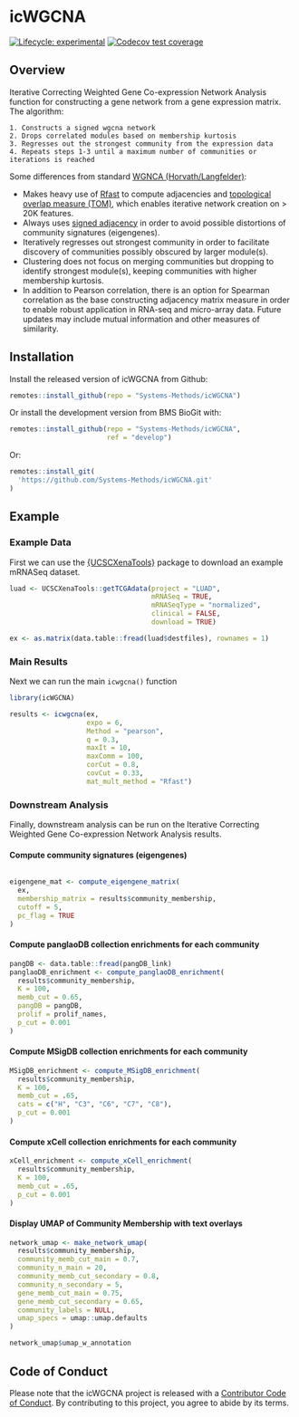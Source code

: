 
<!-- README.md is generated from README.Rmd. Please edit that file -->

# icWGCNA

<!-- badges: start -->

[![Lifecycle:
experimental](https://img.shields.io/badge/lifecycle-experimental-orange.svg)](https://lifecycle.r-lib.org/articles/stages.html#experimental)
[![Codecov test
coverage](https://codecov.io/gh/Systems-Methods/icWGCNA/branch/main/graph/badge.svg)](https://app.codecov.io/gh/Systems-Methods/icWGCNA?branch=main)
<!-- badges: end -->

## Overview

Iterative Correcting Weighted Gene Co-expression Network Analysis
function for constructing a gene network from a gene expression matrix.
The algorithm: 

    1. Constructs a signed wgcna network
    2. Drops correlated modules based on membership kurtosis
    3. Regresses out the strongest community from the expression data
    4. Repeats steps 1-3 until a maximum number of communities or iterations is reached

Some differences from standard [WGNCA
(Horvath/Langfelder)](https://bmcbioinformatics.biomedcentral.com/articles/10.1186/1471-2105-9-559):

-   Makes heavy use of
    [Rfast](https://cran.r-project.org/web/packages/Rfast/) to compute
    adjacencies and [topological overlap measure
    (TOM)](https://bmcbioinformatics.biomedcentral.com/articles/10.1186/1471-2105-9-559),
    which enables iterative network creation on \> 20K features.
-   Always uses [signed
    adjacency](https://bmcgenomics.biomedcentral.com/articles/10.1186/1471-2164-10-327)
    in order to avoid possible distortions of community signatures
    (eigengenes).
-   Iteratively regresses out strongest community in order to facilitate
    discovery of communities possibly obscured by larger module(s).
-   Clustering does not focus on merging communities but dropping to
    identify strongest module(s), keeping communities with higher
    membership kurtosis.
-   In addition to Pearson correlation, there is an option for Spearman
    correlation as the base constructing adjacency matrix measure in
    order to enable robust application in RNA-seq and micro-array data.
    Future updates may include mutual information and other measures of
    similarity.

## Installation

Install the released version of icWGCNA from Github:

``` r
remotes::install_github(repo = "Systems-Methods/icWGCNA")
```

Or install the development version from BMS BioGit with:

``` r
remotes::install_github(repo = "Systems-Methods/icWGCNA", 
                        ref = "develop")
```

Or:

``` r
remotes::install_git(
  'https://github.com/Systems-Methods/icWGCNA.git'
)
```

## Example

### Example Data

First we can use the
[{UCSCXenaTools}](https://cran.r-project.org/web/packages/UCSCXenaTools/vignettes/USCSXenaTools.html)
package to download an example mRNASeq dataset.

``` r
luad <- UCSCXenaTools::getTCGAdata(project = "LUAD", 
                                   mRNASeq = TRUE, 
                                   mRNASeqType = "normalized",
                                   clinical = FALSE, 
                                   download = TRUE)

ex <- as.matrix(data.table::fread(luad$destfiles), rownames = 1)
```

### Main Results

Next we can run the main `icwgcna()` function

``` r
library(icWGCNA)

results <- icwgcna(ex,   
                   expo = 6,
                   Method = "pearson",
                   q = 0.3,
                   maxIt = 10,
                   maxComm = 100,
                   corCut = 0.8,
                   covCut = 0.33,
                   mat_mult_method = "Rfast")
```

### Downstream Analysis

Finally, downstream analysis can be run on the Iterative Correcting
Weighted Gene Co-expression Network Analysis results.

#### Compute community signatures (eigengenes)

``` r

eigengene_mat <- compute_eigengene_matrix(
  ex, 
  membership_matrix = results$community_membership, 
  cutoff = 5,
  pc_flag = TRUE
)
```

#### Compute panglaoDB collection enrichments for each community

``` r
pangDB <- data.table::fread(pangDB_link)
panglaoDB_enrichment <- compute_panglaoDB_enrichment(
  results$community_membership,
  K = 100,
  memb_cut = 0.65,
  pangDB = pangDB,
  prolif = prolif_names, 
  p_cut = 0.001
)
```

#### Compute MSigDB collection enrichments for each community

``` r
MSigDB_enrichment <- compute_MSigDB_enrichment(
  results$community_membership,
  K = 100,
  memb_cut = .65,
  cats = c("H", "C3", "C6", "C7", "C8"), 
  p_cut = 0.001
)
```

#### Compute xCell collection enrichments for each community

``` r
xCell_enrichment <- compute_xCell_enrichment(
  results$community_membership,
  K = 100,
  memb_cut = .65, 
  p_cut = 0.001
)
```

#### Display UMAP of Community Membership with text overlays

``` r
network_umap <- make_network_umap(
  results$community_membership,
  community_memb_cut_main = 0.7,
  community_n_main = 20,
  community_memb_cut_secondary = 0.8,
  community_n_secondary = 5,
  gene_memb_cut_main = 0.75,
  gene_memb_cut_secondary = 0.65,
  community_labels = NULL,
  umap_specs = umap::umap.defaults
)

network_umap$umap_w_annotation
```

## Code of Conduct

Please note that the icWGCNA project is released with a [Contributor
Code of
Conduct](https://contributor-covenant.org/version/2/0/CODE_OF_CONDUCT.html).
By contributing to this project, you agree to abide by its terms.
